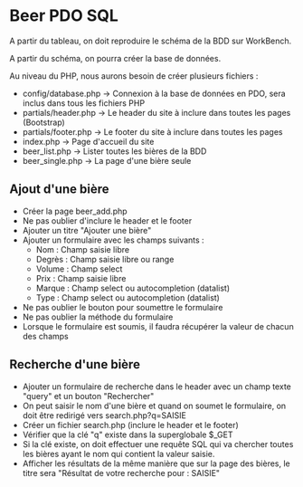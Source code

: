 # Beer PDO SQL

A partir du tableau, on doit reproduire le schéma de la BDD sur WorkBench.

A partir du schéma, on pourra créer la base de données.

Au niveau du PHP, nous aurons besoin de créer plusieurs fichiers :
- config/database.php -> Connexion à la base de données en PDO, sera inclus dans tous les fichiers PHP
- partials/header.php -> Le header du site à inclure dans toutes les pages (Bootstrap)
- partials/footer.php -> Le footer du site à inclure dans toutes les pages
- index.php -> Page d'accueil du site
- beer_list.php -> Lister toutes les bières de la BDD
- beer_single.php -> La page d'une bière seule

## Ajout d'une bière

- Créer la page beer_add.php
- Ne pas oublier d'inclure le header et le footer
- Ajouter un titre "Ajouter une bière"
- Ajouter un formulaire avec les champs suivants :
    - Nom : Champ saisie libre
    - Degrès : Champ saisie libre ou range
    - Volume : Champ select
    - Prix : Champ saisie libre
    - Marque : Champ select ou autocompletion (datalist)
    - Type : Champ select ou autocompletion (datalist)
- Ne pas oublier le bouton pour soumettre le formulaire
- Ne pas oublier la méthode du formulaire
- Lorsque le formulaire est soumis, il faudra récupérer la valeur de chacun des champs

## Recherche d'une bière

- Ajouter un formulaire de recherche dans le header avec un champ texte "query" et un bouton "Rechercher"
- On peut saisir le nom d'une bière et quand on soumet le formulaire, on doit être redirigé vers
search.php?q=SAISIE
- Créer un fichier search.php (inclure le header et le footer)
- Vérifier que la clé "q" existe dans la superglobale $_GET
- Si la clé existe, on doit effectuer une requête SQL qui va chercher toutes les bières ayant le nom qui contient la valeur saisie.
- Afficher les résultats de la même manière que sur la page des bières, le titre sera "Résultat de votre recherche pour : SAISIE"
